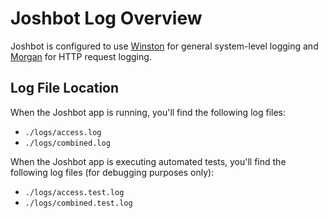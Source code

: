 # Joshbot Log Overview

Joshbot is configured to use [Winston](https://www.npmjs.com/package/winston) for general system-level logging and [Morgan](https://www.npmjs.com/package/morgan) for HTTP request logging.

## Log File Location

When the Joshbot app is running, you'll find the following log files:

- `./logs/access.log`
- `./logs/combined.log`

When the Joshbot app is executing automated tests, you'll find the following log files (for debugging purposes only):

- `./logs/access.test.log`
- `./logs/combined.test.log`
